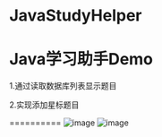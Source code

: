 JavaStudyHelper
========

Java学习助手Demo
========
1.通过读取数据库列表显示题目

2.实现添加星标题目

==========
 ![image](https://github.com/ghbhaha/JavaStudyHelper/blob/master/screenshot/a.png)
 ![image](https://github.com/ghbhaha/JavaStudyHelper/blob/master/screenshot/b.png)

